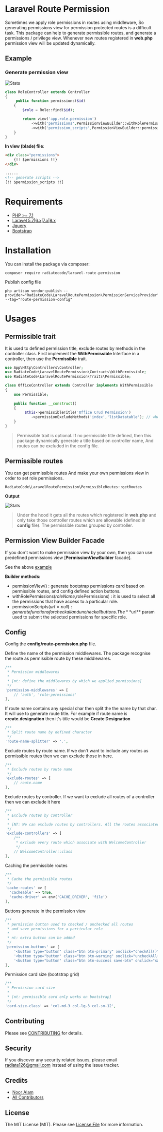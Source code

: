 # Laravel Route Permission

Sometimes we apply role permissions in routes using middleware, So generating permissions view for permission protected routes is a difficult task. This package can help to generate permissible routes,
and generate a permissions / privilege view. Whenever new routes registered in **web.php** permission view will be updated dynamically.


## Example
### Generate permission view
![Stats](img/permission-view.png)

```php
class RoleController extends Controller
{
     public function permissions($id)
    {
        $role = Role::find($id);

        return view('app.role.permission')
            ->with('permissions',PermissionViewBuilder::withRolePermissions($role->role_name,json_decode($role->role_access))->permissionView())
            ->with('permission_scripts',PermissionViewBuilder::permissionScripts(route('preset.role.permissions',$id)));
    }
}
```
**In view (blade) file:**
```html
<div class="permissions">
    {!! $permissions !!}
</div>

......
<!-- generate scripts -->
{!! $permission_scripts !!}
```
# Requirements
- [PHP >= 7.1](https://www.php.net/)
- [Laravel 5.7|6.x|7.x|8.x](https://github.com/laravel/framework)
- [Jquery](https://www.chartjs.org/)
- [Bootstrap](https://www.chartjs.org/)
# Installation
You can install the package via composer:

    composer require radiatecode/laravel-route-permission

Publish config file

    php artisan vendor:publish --provider="RadiateCode\LaravelRoutePermission\PermissionServiceProvider" --tag="route-permission-config"

# Usages
## Permissible trait
It is used to defined permission title, exclude routes by methods in the controller class. First implement the **WithPermissible**
Interface in a controller, then use the **Permissible** trait.
```php
use App\Http\Controllers\Controller;
use RadiateCode\LaravelRoutePermission\Contracts\WithPermissible;
use RadiateCode\LaravelRoutePermission\Traits\Permissible;

class OfficeController extends Controller implements WithPermissible
{
    use Permissible;
   
    public function __construct()
    {
         $this->permissibleTitle('Office Crud Permission')
            ->permissionExcludeMethods('index','listDatatable'); // when necessary exclude specific routes by the controller methods
    }
}
```

> Permissible trait is optional. If no permissible title defined, then this package dynamically generate a title based on controller name, And routes can be excluded in the config file.

## Permissible routes

You can get permissible routes And make your own permissions view in order to set role permissions.

    RadiateCode\LaravelRoutePermission\PermissibleRoutes::getRoutes

**Output**

![Stats](img/permissible-routes-output.png)

> Under the hood it gets all the routes which registered in **web.php** and only take those controller routes which are allowable (defined in **config** file). The permissible routes grouped by controller.

## Permission View Builder Facade
If you don't want to make permission view by your own, then you can use predefined permissions view [**PermissionViewBuilder** facade]. 

See the above [example](#example)

**Builder methods:**

- permissionView() : generate bootstrap permissions card based on permissible routes, and config defined action buttons.
- withRolePermissions($roleName,$rolePermissions) : it is used to select all the permissions that have access to a particular role.
- permissionScripts($url = null) : generate functions for check all and uncheck all buttons. The **$url** param used to submit the selected permissions for specific role.

## Config

Config the **config/route-permission.php** file.

Define the name of the permission middlewares. The package recognise the route as permissible route by these middlewares.
```php
/**
 * Permission middlewares
 *
 * [nt: define the middlewares by which we applied permissions]
 */
'permission-middlewares' => [
    // 'auth', 'role-permissions'
],
```
If route name contains any special char then split the the name by that char. It will use to generate route title. For example if route name is **create.designation** then it's title would be **Create Designation**
```php
/**
 * Split route name by defined character
 */
'route-name-splitter' => '.',
```
Exclude routes by route name. If we don't want to include any routes as permissible routes then we can exclude those in here.
```php
/**
 * Exclude routes by route name
 */
'exclude-routes' => [
    // route.name
],
```
Exclude routes by controller. If we want to exclude all routes of a controller then we can exclude it here

```php
/**
 * Exclude routes by controller
 *
 * [NT: We can exclude routes by controllers. All the routes associated with controller will be excluded]
 */
'exclude-controllers' => [
    /**
     * exclude every route which associate with WelcomeController
     */
    // WelcomeController::class
],
```
Caching the permissible routes
```php
/**
 * Cache the permissible routes
 */
'cache-routes' => [
  'cacheable' => true,
  'cache-driver' => env('CACHE_DRIVER', 'file')
],
```
Buttons generate in the permission view
```php
/**
 * permission button used to checked / unchecked all routes
 * and save permissions for a particular role
 *
 * nt: extra button can be added
 */
'permission-buttons' => [
    '<button type="button" class="btn btn-primary" onclick="checkAll()"><i class="fa fa-check-square"></i> Check All</button>',
    '<button type="button" class="btn btn-warning" onclick="uncheckAll()"><i class="fa fa-square"></i> Uncheck All </button>',
    '<button type="button" class="btn btn-success save-btn" onclick="saveRolePermissions()" title="save role permission"><i class="save-loader fa fa-save"></i> Save </button>',
],
```
Permission card size (bootstrap grid)
```php
/**
 * Permission card size
 *
 * [nt: permissible card only works on bootstrap]
 */
'card-size-class' => 'col-md-3 col-lg-3 col-sm-12',
```

## Contributing
Please see [CONTRIBUTING](CONTRIBUTING.md) for details.

## Security
If you discover any security related issues, please email [radiate126@gmail.com](mailto:radiate126@gmail.com) instead of using the issue tracker. 

## Credits
- [Noor Alam](https://github.com/radiatecode)
- [All Contributors](https://github.com/radiatecode/laravel-route-permission/contributors)


## License

The MIT License (MIT). Please see [License File](LICENSE.md) for more information.


